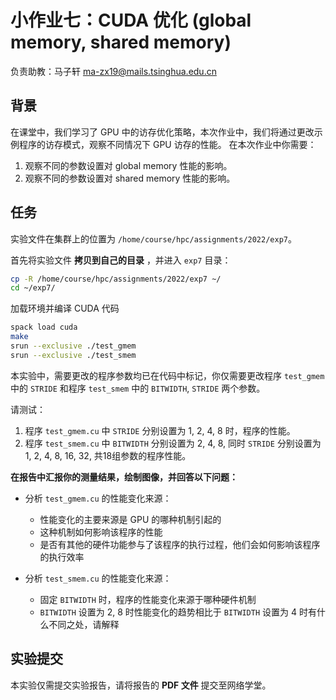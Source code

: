 # 小作业七：CUDA 优化 (global memory, shared memory)

负责助教：马子轩 ma-zx19@mails.tsinghua.edu.cn

## 背景

在课堂中，我们学习了 GPU 中的访存优化策略，本次作业中，我们将通过更改示例程序的访存模式，观察不同情况下 GPU 访存的性能。
在本次作业中你需要：

1. 观察不同的参数设置对 global memory 性能的影响。
2. 观察不同的参数设置对 shared memory 性能的影响。

## 任务

实验文件在集群上的位置为 `/home/course/hpc/assignments/2022/exp7`。

首先将实验文件 **拷贝到自己的目录** ，并进入 `exp7` 目录：

```bash
cp -R /home/course/hpc/assignments/2022/exp7 ~/
cd ~/exp7/
```

加载环境并编译 CUDA 代码

```bash
spack load cuda
make
srun --exclusive ./test_gmem
srun --exclusive ./test_smem
```

本实验中，需要更改的程序参数均已在代码中标记，你仅需要更改程序 `test_gmem` 中的 `STRIDE` 和程序 `test_smem` 中的 `BITWIDTH`, `STRIDE` 两个参数。

请测试：

1. 程序 `test_gmem.cu` 中 `STRIDE` 分别设置为 1, 2, 4, 8 时，程序的性能。
2. 程序 `test_smem.cu` 中 `BITWIDTH` 分别设置为 2, 4, 8, 同时 `STRIDE` 分别设置为 1, 2, 4, 8, 16, 32, 共18组参数的程序性能。

**在报告中汇报你的测量结果，绘制图像，并回答以下问题：**

* 分析 `test_gmem.cu` 的性能变化来源：
    * 性能变化的主要来源是 GPU 的哪种机制引起的
    * 这种机制如何影响该程序的性能
    * 是否有其他的硬件功能参与了该程序的执行过程，他们会如何影响该程序的执行效率

* 分析 `test_smem.cu` 的性能变化来源：
    * 固定 `BITWIDTH` 时，程序的性能变化来源于哪种硬件机制
    * `BITWIDTH` 设置为 2, 8 时性能变化的趋势相比于 `BITWIDTH` 设置为 4 时有什么不同之处，请解释

## 实验提交

本实验仅需提交实验报告，请将报告的 **PDF 文件** 提交至网络学堂。
